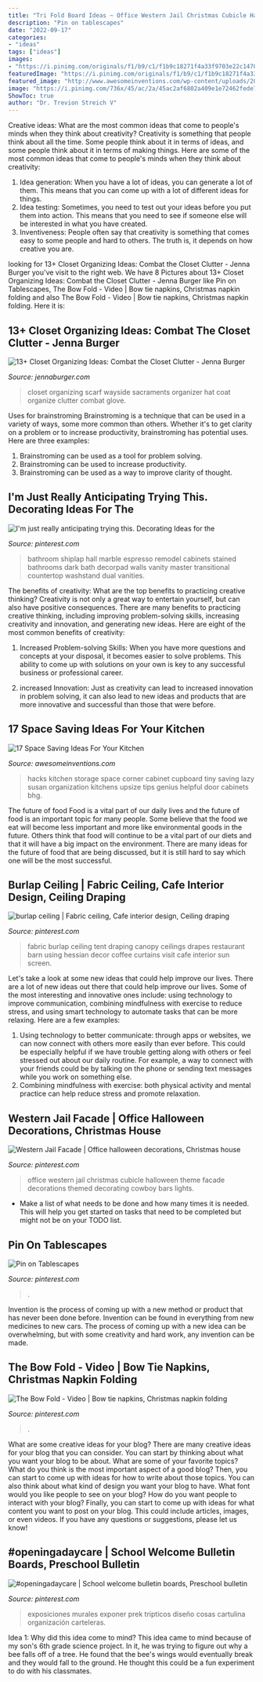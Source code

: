 ```yaml
---
title: "Tri Fold Board Ideas ~ Office Western Jail Christmas Cubicle Halloween Theme Facade Decorations Themed Decorating Cowboy Bars Lights"
description: "Pin on tablescapes"
date: "2022-09-17"
categories:
- "ideas"
tags: ["ideas"]
images:
- "https://i.pinimg.com/originals/f1/b9/c1/f1b9c18271f4a33f9703e22c1470dc79.jpg"
featuredImage: "https://i.pinimg.com/originals/f1/b9/c1/f1b9c18271f4a33f9703e22c1470dc79.jpg"
featured_image: "http://www.awesomeinventions.com/wp-content/uploads/2014/11/lazy-susan-corner-cupboard.jpg"
image: "https://i.pinimg.com/736x/45/ac/2a/45ac2af6802a409e1e72462fede70449.jpg"
ShowToc: true
author: "Dr. Trevion Streich V"
---
```



Creative ideas: What are the most common ideas that come to people's minds when they think about creativity?
Creativity is something that people think about all the time. Some people think about it in terms of ideas, and some people think about it in terms of making things. Here are some of the most common ideas that come to people's minds when they think about creativity: 
1. Idea generation: When you have a lot of ideas, you can generate a lot of them. This means that you can come up with a lot of different ideas for things. 
2. Idea testing: Sometimes, you need to test out your ideas before you put them into action. This means that you need to see if someone else will be interested in what you have created. 
3. Inventiveness: People often say that creativity is something that comes easy to some people and hard to others. The truth is, it depends on how creative you are.

	

		
looking for 13+ Closet Organizing Ideas: Combat the Closet Clutter - Jenna Burger you've visit to the right web. We have 8 Pictures about 13+ Closet Organizing Ideas: Combat the Closet Clutter - Jenna Burger like Pin on Tablescapes, The Bow Fold - Video | Bow tie napkins, Christmas napkin folding and also The Bow Fold - Video | Bow tie napkins, Christmas napkin folding. Here it is:
		
    
## 13+ Closet Organizing Ideas: Combat The Closet Clutter - Jenna Burger

<img loading=lazy src="http://www.jennaburger.com/wp-content/uploads/2015/01/organizedscarvesgloves.jpg" onerror="this.onerror=null;this.src='https://tse1.mm.bing.net/th?id=OIP.GzP3KMGEulQcahoQGJII4QHaLr&amp;pid=15.1';" alt="13+ Closet Organizing Ideas: Combat the Closet Clutter - Jenna Burger">

_Source: jennaburger.com_

>closet organizing scarf wayside sacraments organizer hat coat organize clutter combat glove. 

	

Uses for brainstroming
Brainstroming is a technique that can be used in a variety of ways, some more common than others. Whether it's to get clarity on a problem or to increase productivity, brainstroming has potential uses. Here are three examples: 

1) Brainstroming can be used as a tool for problem solving.
2) Brainstroming can be used to increase productivity.
3) Brainstroming can be used as a way to improve clarity of thought.

    
## I&#039;m Just Really Anticipating Trying This. Decorating Ideas For The

<img loading=lazy src="https://i.pinimg.com/originals/f1/b9/c1/f1b9c18271f4a33f9703e22c1470dc79.jpg" onerror="this.onerror=null;this.src='https://tse2.mm.bing.net/th?id=OIP.-EbwBiKZxqfMmnlQHAA3gwHaLH&amp;pid=15.1';" alt="I&#039;m just really anticipating trying this. Decorating Ideas for the">

_Source: pinterest.com_

>bathroom shiplap hall marble espresso remodel cabinets stained bathrooms dark bath decorpad walls vanity master transitional countertop washstand dual vanities. 

	

The benefits of creativity: What are the top benefits to practicing creative thinking?
Creativity is not only a great way to entertain yourself, but can also have positive consequences. There are many benefits to practicing creative thinking, including improving problem-solving skills, increasing creativity and innovation, and generating new ideas. Here are eight of the most common benefits of creativity:
1. Increased Problem-solving Skills: When you have more questions and concepts at your disposal, it becomes easier to solve problems. This ability to come up with solutions on your own is key to any successful business or professional career.

2. increased Innovation: Just as creativity can lead to increased innovation in problem solving, it can also lead to new ideas and products that are more innovative and successful than those that were before.

    
## 17 Space Saving Ideas For Your Kitchen

<img loading=lazy src="http://www.awesomeinventions.com/wp-content/uploads/2014/11/lazy-susan-corner-cupboard.jpg" onerror="this.onerror=null;this.src='https://tse4.mm.bing.net/th?id=OIP.o1LFvTozYrdNGg9Zrs8DoAHaJ3&amp;pid=15.1';" alt="17 Space Saving Ideas For Your Kitchen">

_Source: awesomeinventions.com_

>hacks kitchen storage space corner cabinet cupboard tiny saving lazy susan organization kitchens upsize tips genius helpful door cabinets bhg. 

	

The future of food
Food is a vital part of our daily lives and the future of food is an important topic for many people. Some believe that the food we eat will become less important and more like environmental goods in the future. Others think that food will continue to be a vital part of our diets and that it will have a big impact on the environment. There are many ideas for the future of food that are being discussed, but it is still hard to say which one will be the most successful.

    
## Burlap Ceiling | Fabric Ceiling, Cafe Interior Design, Ceiling Draping

<img loading=lazy src="https://i.pinimg.com/736x/35/dc/be/35dcbeb3e4ac82e6c0020ca25d2bab8d--burlap-drapes-burlap-fabric.jpg" onerror="this.onerror=null;this.src='https://tse3.mm.bing.net/th?id=OIP.Iet333kPZklpmCHwZx1w4gHaFj&amp;pid=15.1';" alt="burlap ceiling | Fabric ceiling, Cafe interior design, Ceiling draping">

_Source: pinterest.com_

>fabric burlap ceiling tent draping canopy ceilings drapes restaurant barn using hessian decor coffee curtains visit cafe interior sun screen. 

	

Let's take a look at some new ideas that could help improve our lives.
There are a lot of new ideas out there that could help improve our lives. Some of the most interesting and innovative ones include: using technology to improve communication, combining mindfulness with exercise to reduce stress, and using smart technology to automate tasks that can be more relaxing. Here are a few examples: 
1. Using technology to better communicate: through apps or websites, we can now connect with others more easily than ever before. This could be especially helpful if we have trouble getting along with others or feel stressed out about our daily routine. For example, a way to connect with your friends could be by talking on the phone or sending text messages while you work on something else. 
2. Combining mindfulness with exercise: both physical activity and mental practice can help reduce stress and promote relaxation.

    
## Western Jail Facade | Office Halloween Decorations, Christmas House

<img loading=lazy src="https://i.pinimg.com/736x/6a/8f/50/6a8f508673b99e1ac0b253f50fbcc2a6--western-christmas-office-cubicle.jpg" onerror="this.onerror=null;this.src='https://tse2.mm.bing.net/th?id=OIP.CSQM5blyQCHecOGGILXFAgHaLK&amp;pid=15.1';" alt="Western Jail Facade | Office halloween decorations, Christmas house">

_Source: pinterest.com_

>office western jail christmas cubicle halloween theme facade decorations themed decorating cowboy bars lights. 

	

- Make a list of what needs to be done and how many times it is needed. This will help you get started on tasks that need to be completed but might not be on your TODO list.

    
## Pin On Tablescapes

<img loading=lazy src="https://i.pinimg.com/736x/45/ac/2a/45ac2af6802a409e1e72462fede70449.jpg" onerror="this.onerror=null;this.src='https://tse3.mm.bing.net/th?id=OIP.TKqt6eUTCpxCpfuAaDKlsQHaJ8&amp;pid=15.1';" alt="Pin on Tablescapes">

_Source: pinterest.com_

>. 

	

Invention is the process of coming up with a new method or product that has never been done before. Invention can be found in everything from new medicines to new cars. The process of coming up with a new idea can be overwhelming, but with some creativity and hard work, any invention can be made.

    
## The Bow Fold - Video | Bow Tie Napkins, Christmas Napkin Folding

<img loading=lazy src="https://i.pinimg.com/736x/c9/56/4a/c9564a9c0ca677453f2c3fdae6ac1e07.jpg" onerror="this.onerror=null;this.src='https://tse4.mm.bing.net/th?id=OIP.T9yJj9M1JMVaf-v2Btdb6QHaEK&amp;pid=15.1';" alt="The Bow Fold - Video | Bow tie napkins, Christmas napkin folding">

_Source: pinterest.com_

>. 

	

What are some creative ideas for your blog?
There are many creative ideas for your blog that you can consider. You can start by thinking about what you want your blog to be about. What are some of your favorite topics? What do you think is the most important aspect of a good blog? Then, you can start to come up with ideas for how to write about those topics. You can also think about what kind of design you want your blog to have. What font would you like people to see on your blog? How do you want people to interact with your blog? Finally, you can start to come up with ideas for what content you want to post on your blog. This could include articles, images, or even videos. If you have any questions or suggestions, please let us know!

    
## #openingadaycare | School Welcome Bulletin Boards, Preschool Bulletin

<img loading=lazy src="https://i.pinimg.com/736x/dd/74/3b/dd743bb88e04ef39c5a175267779bdd6.jpg" onerror="this.onerror=null;this.src='https://tse2.mm.bing.net/th?id=OIP.XpLNqCgF9hPnGg-4_HKOSgHaNP&amp;pid=15.1';" alt="#openingadaycare | School welcome bulletin boards, Preschool bulletin">

_Source: pinterest.com_

>exposiciones murales exponer prek tripticos diseño cosas cartulina organización carteleras. 

	

Idea 1: Why did this idea come to mind?
This idea came to mind because of my son's 6th grade science project. In it, he was trying to figure out why a bee falls off of a tree. He found that the bee's wings would eventually break and they would fall to the ground. He thought this could be a fun experiment to do with his classmates.

